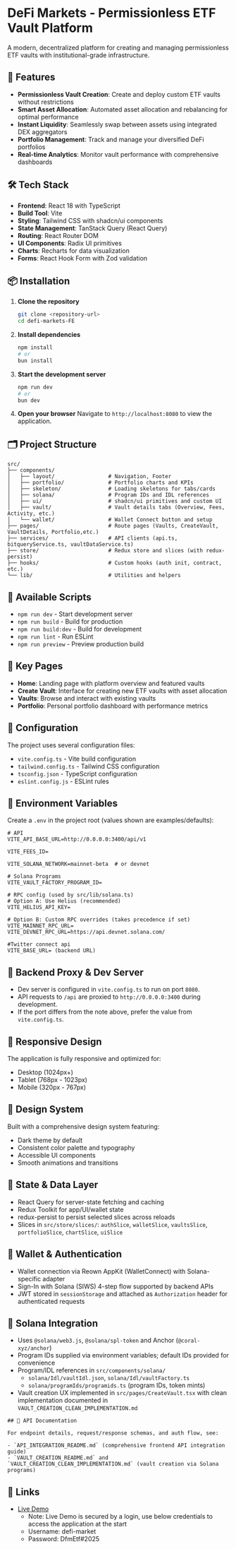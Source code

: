 # DeFi Markets - Permissionless ETF Vault Platform

A modern, decentralized platform for creating and managing permissionless ETF vaults with institutional-grade infrastructure.

## 🚀 Features

- **Permissionless Vault Creation**: Create and deploy custom ETF vaults without restrictions
- **Smart Asset Allocation**: Automated asset allocation and rebalancing for optimal performance
- **Instant Liquidity**: Seamlessly swap between assets using integrated DEX aggregators
- **Portfolio Management**: Track and manage your diversified DeFi portfolios
- **Real-time Analytics**: Monitor vault performance with comprehensive dashboards

## 🛠️ Tech Stack

- **Frontend**: React 18 with TypeScript
- **Build Tool**: Vite
- **Styling**: Tailwind CSS with shadcn/ui components
- **State Management**: TanStack Query (React Query)
- **Routing**: React Router DOM
- **UI Components**: Radix UI primitives
- **Charts**: Recharts for data visualization
- **Forms**: React Hook Form with Zod validation

## 📦 Installation

1. **Clone the repository**

   ```bash
   git clone <repository-url>
   cd defi-markets-FE
   ```

2. **Install dependencies**

   ```bash
   npm install
   # or
   bun install
   ```

3. **Start the development server**

   ```bash
   npm run dev
   # or
   bun dev
   ```

4. **Open your browser**
   Navigate to `http://localhost:8080` to view the application.

## 🗂️ Project Structure

```
src/
├── components/
│   ├── layout/                 # Navigation, Footer
│   ├── portfolio/              # Portfolio charts and KPIs
│   ├── skeleton/               # Loading skeletons for tabs/cards
│   ├── solana/                 # Program IDs and IDL references
│   ├── ui/                     # shadcn/ui primitives and custom UI
│   ├── vault/                  # Vault details tabs (Overview, Fees, Activity, etc.)
│   └── wallet/                 # Wallet Connect button and setup
├── pages/                      # Route pages (Vaults, CreateVault, VaultDetails, Portfolio,etc.)
├── services/                   # API clients (api.ts, bitqueryService.ts, vaultDataService.ts)
├── store/                      # Redux store and slices (with redux-persist)
├── hooks/                      # Custom hooks (auth init, contract, etc.)
└── lib/                        # Utilities and helpers
```

## 🚀 Available Scripts

- `npm run dev` - Start development server
- `npm run build` - Build for production
- `npm run build:dev` - Build for development
- `npm run lint` - Run ESLint
- `npm run preview` - Preview production build

## 🎯 Key Pages

- **Home**: Landing page with platform overview and featured vaults
- **Create Vault**: Interface for creating new ETF vaults with asset allocation
- **Vaults**: Browse and interact with existing vaults
- **Portfolio**: Personal portfolio dashboard with performance metrics

## 🔧 Configuration

The project uses several configuration files:

- `vite.config.ts` - Vite build configuration
- `tailwind.config.ts` - Tailwind CSS configuration
- `tsconfig.json` - TypeScript configuration
- `eslint.config.js` - ESLint rules

## 🔑 Environment Variables

Create a `.env` in the project root (values shown are examples/defaults):

```
# API
VITE_API_BASE_URL=http://0.0.0.0:3400/api/v1

VITE_FEES_ID=

VITE_SOLANA_NETWORK=mainnet-beta  # or devnet

# Solana Programs
VITE_VAULT_FACTORY_PROGRAM_ID=

# RPC config (used by src/lib/solana.ts)
# Option A: Use Helius (recommended)
VITE_HELIUS_API_KEY=

# Option B: Custom RPC overrides (takes precedence if set)
VITE_MAINNET_RPC_URL=
VITE_DEVNET_RPC_URL=https://api.devnet.solana.com/

#Twitter connect api
VITE_BASE_URL= (backend URL)

```

## 🔗 Backend Proxy & Dev Server

- Dev server is configured in `vite.config.ts` to run on port `8080`.
- API requests to `/api` are proxied to `http://0.0.0.0:3400` during development.
- If the port differs from the note above, prefer the value from `vite.config.ts`.

## 📱 Responsive Design

The application is fully responsive and optimized for:

- Desktop (1024px+)
- Tablet (768px - 1023px)
- Mobile (320px - 767px)

## 🎨 Design System

Built with a comprehensive design system featuring:

- Dark theme by default
- Consistent color palette and typography
- Accessible UI components
- Smooth animations and transitions

## 🧩 State & Data Layer

- React Query for server-state fetching and caching
- Redux Toolkit for app/UI/wallet state
- redux-persist to persist selected slices across reloads
- Slices in `src/store/slices/`: `authSlice`, `walletSlice`, `vaultsSlice`, `portfolioSlice`, `chartSlice`, `uiSlice`

## 🪪 Wallet & Authentication

- Wallet connection via Reown AppKit (WalletConnect) with Solana-specific adapter
- Sign-In with Solana (SIWS) 4-step flow supported by backend APIs
- JWT stored in `sessionStorage` and attached as `Authorization` header for authenticated requests

## 🧠 Solana Integration

- Uses `@solana/web3.js`, `@solana/spl-token` and Anchor (`@coral-xyz/anchor`)
- Program IDs supplied via environment variables; default IDs provided for convenience
- Program/IDL references in `src/components/solana/`
  - `solana/Idl/vaultIdl.json`, `solana/Idl/vaultFactory.ts`
  - `solana/programIds/programids.ts` (program IDs, token mints)
- Vault creation UX implemented in `src/pages/CreateVault.tsx` with clean implementation documented in `VAULT_CREATION_CLEAN_IMPLEMENTATION.md`

```
## 📘 API Documentation

For endpoint details, request/response schemas, and auth flow, see:

- `API_INTEGRATION_README.md` (comprehensive frontend API integration guide)
- `VAULT_CREATION_README.md` and `VAULT_CREATION_CLEAN_IMPLEMENTATION.md` (vault creation via Solana programs)

```

## 🔗 Links

- [Live Demo](https://app.defimarkets.finance/)
   - Note: Live Demo is secured by a login, use below credentials to access the application at the start
   - Username: defi-market
   - Password: DfmEtf#2025      
